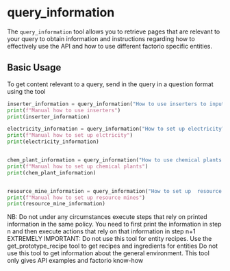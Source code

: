 # query_information

The `query_information` tool allows you to retrieve pages that are relevant to your query to obtain information and instructions regarding how to effectively use the API and how to use different factorio specific entities.

## Basic Usage
To get content relevant to a query, send in the query in a question format using the tool 

```python
inserter_information = query_information("How to use inserters to input items into a chest")
print(f"Manual how to use inserters")
print(inserter_information)

electricity_information = query_information("How to set up electricity?")
print(f"Manual how to set up elctricity")
print(electricity_information)


chem_plant_information = query_information("How to use chemical plants to create sulfur?")
print(f"Manual how to set up chemical plants")
print(chem_plant_information)


resource_mine_information = query_information("How to set up  resource mines?")
print(f"Manual how to set up resource mines")
print(resource_mine_information)
```
NB: Do not under any circumstances execute steps that rely on printed information in the same policy. You need to first print the information in step n and then execute actions that rely on that information in step n+1
EXTREMELY IMPORTANT: Do not use this tool for entity recipes. Use the get_prototype_recipe tool to get recipes and ingredients for entities
Do not use this tool to get information about the general environment. This tool only gives API examples and factorio know-how
